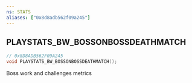 ```yaml
---
ns: STATS
aliases: ["0x8d8adb562f09a245"]
---
```

## PLAYSTATS_BW_BOSSONBOSSDEATHMATCH

```c
// 0x8D8ADB562F09A245
void PLAYSTATS_BW_BOSSONBOSSDEATHMATCH();
```

Boss work and challenges metrics

